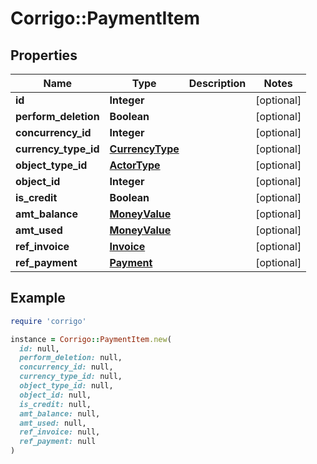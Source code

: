 # Corrigo::PaymentItem

## Properties

| Name | Type | Description | Notes |
| ---- | ---- | ----------- | ----- |
| **id** | **Integer** |  | [optional] |
| **perform_deletion** | **Boolean** |  | [optional] |
| **concurrency_id** | **Integer** |  | [optional] |
| **currency_type_id** | [**CurrencyType**](CurrencyType.md) |  | [optional] |
| **object_type_id** | [**ActorType**](ActorType.md) |  | [optional] |
| **object_id** | **Integer** |  | [optional] |
| **is_credit** | **Boolean** |  | [optional] |
| **amt_balance** | [**MoneyValue**](MoneyValue.md) |  | [optional] |
| **amt_used** | [**MoneyValue**](MoneyValue.md) |  | [optional] |
| **ref_invoice** | [**Invoice**](Invoice.md) |  | [optional] |
| **ref_payment** | [**Payment**](Payment.md) |  | [optional] |

## Example

```ruby
require 'corrigo'

instance = Corrigo::PaymentItem.new(
  id: null,
  perform_deletion: null,
  concurrency_id: null,
  currency_type_id: null,
  object_type_id: null,
  object_id: null,
  is_credit: null,
  amt_balance: null,
  amt_used: null,
  ref_invoice: null,
  ref_payment: null
)
```


